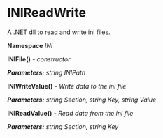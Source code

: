 # INIReadWrite
A .NET dll to read and write ini files.

**Namespace** _INI_


**INIFile()** - _constructor_

***Parameters:*** _string INIPath_

**INIWriteValue()** - _Write data to the ini file_

***Parameters:*** _string Section, string Key, string Value_

**INIReadValue()** - _Read data from the ini file_

***Parameters:*** _string Section, string Key_
